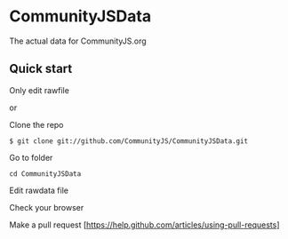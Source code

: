 CommunityJSData
===============

The actual data for CommunityJS.org

## Quick start
Only edit rawfile

or

Clone the repo

```
$ git clone git://github.com/CommunityJS/CommunityJSData.git
```

Go to folder

```
cd CommunityJSData
```

Edit rawdata file

Check your browser

Make a pull request [https://help.github.com/articles/using-pull-requests]